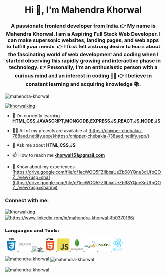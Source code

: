 <h1 align="center">Hi 👋, I'm Mahendra Khorwal</h1>
<h3 align="center">A passionate frontend developer from India.👉 My name is Mahendra Khorwal. I am a Aspiring Full Stack Web Developer. I can make supersonic websites, landing pages, and web apps to fulfill your needs. 👉 I first felt a strong desire to learn about the fascinating world of web development and coding when I started observing this rapidly growing and interactive phase in technology. 👉 Personally, I'm an enthusiastic person with a curious mind and an interest in coding 👨‍🏫 👉 I believe in constant learning and acquiring knowledge 📚.</h3>

<p align="left"> <img src="https://komarev.com/ghpvc/?username=mahendra-khorwal&label=Profile%20views&color=0e75b6&style=flat" alt="mahendra-khorwal" /> </p>

<p align="left"> <a href="https://twitter.com/khorwalking" target="blank"><img src="https://img.shields.io/twitter/follow/khorwalking?logo=twitter&style=for-the-badge" alt="khorwalking" /></a> </p>

- 🌱 I’m currently learning **HTML,CSS,JAVASCRIPT,MONGODB,EXPRESS.JS,REACT.JS,NODE.JS**

- 👨‍💻 All of my projects are available at [https://chipper-chebakia-788aed.netlify.app/](https://chipper-chebakia-788aed.netlify.app/)

- 💬 Ask me about **HTML,CSS,JS**

- 📫 How to reach me **khorwal151@gmail.com**

- 📄 Know about my experiences [https://drive.google.com/file/d/1ecWOQ5FZIlbbaUeZb68YQne3dUfpQOZ_/view?usp=sha](https://drive.google.com/file/d/1ecWOQ5FZIlbbaUeZb68YQne3dUfpQOZ_/view?usp=sharing)

<h3 align="left">Connect with me:</h3>
<p align="left">
<a href="https://twitter.com/khorwalking" target="blank"><img align="center" src="https://raw.githubusercontent.com/rahuldkjain/github-profile-readme-generator/master/src/images/icons/Social/twitter.svg" alt="khorwalking" height="30" width="40" /></a>
<a href="https://www.linkedin.com/in/mahendra-khorwal-8b0370166/" target="blank"><img align="center" src="https://raw.githubusercontent.com/rahuldkjain/github-profile-readme-generator/master/src/images/icons/Social/linked-in-alt.svg" alt="https://www.linkedin.com/in/mahendra-khorwal-8b0370166/" height="30" width="40" /></a>
</p>

<h3 align="left">Languages and Tools:</h3>
<p align="left"> <a href="https://www.w3schools.com/css/" target="_blank" rel="noreferrer"> <img src="https://raw.githubusercontent.com/devicons/devicon/master/icons/css3/css3-original-wordmark.svg" alt="css3" width="40" height="40"/> </a> <a href="https://expressjs.com" target="_blank" rel="noreferrer"> <img src="https://raw.githubusercontent.com/devicons/devicon/master/icons/express/express-original-wordmark.svg" alt="express" width="40" height="40"/> </a> <a href="https://git-scm.com/" target="_blank" rel="noreferrer"> <img src="https://www.vectorlogo.zone/logos/git-scm/git-scm-icon.svg" alt="git" width="40" height="40"/> </a> <a href="https://www.w3.org/html/" target="_blank" rel="noreferrer"> <img src="https://raw.githubusercontent.com/devicons/devicon/master/icons/html5/html5-original-wordmark.svg" alt="html5" width="40" height="40"/> </a> <a href="https://developer.mozilla.org/en-US/docs/Web/JavaScript" target="_blank" rel="noreferrer"> <img src="https://raw.githubusercontent.com/devicons/devicon/master/icons/javascript/javascript-original.svg" alt="javascript" width="40" height="40"/> </a> <a href="https://www.mongodb.com/" target="_blank" rel="noreferrer"> <img src="https://raw.githubusercontent.com/devicons/devicon/master/icons/mongodb/mongodb-original-wordmark.svg" alt="mongodb" width="40" height="40"/> </a> <a href="https://www.mysql.com/" target="_blank" rel="noreferrer"> <img src="https://raw.githubusercontent.com/devicons/devicon/master/icons/mysql/mysql-original-wordmark.svg" alt="mysql" width="40" height="40"/> </a> <a href="https://nodejs.org" target="_blank" rel="noreferrer"> <img src="https://raw.githubusercontent.com/devicons/devicon/master/icons/nodejs/nodejs-original-wordmark.svg" alt="nodejs" width="40" height="40"/> </a> <a href="https://reactjs.org/" target="_blank" rel="noreferrer"> <img src="https://raw.githubusercontent.com/devicons/devicon/master/icons/react/react-original-wordmark.svg" alt="react" width="40" height="40"/> </a> </p>

<p><img align="left" src="https://github-readme-stats.vercel.app/api/top-langs?username=mahendra-khorwal&show_icons=true&locale=en&layout=compact" alt="mahendra-khorwal" /></p>

<p>&nbsp;<img align="center" src="https://github-readme-stats.vercel.app/api?username=mahendra-khorwal&show_icons=true&locale=en" alt="mahendra-khorwal" /></p>

<p><img align="center" src="https://github-readme-streak-stats.herokuapp.com/?user=mahendra-khorwal&" alt="mahendra-khorwal" /></p>
